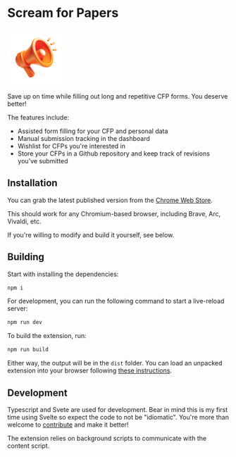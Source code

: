 # Scream for Papers

![Scream for Papers](./media/icon-128-store.png)

Save up on time while filling out long and repetitive CFP forms. You deserve better!

The features include:

* Assisted form filling for your CFP and personal data
* Manual submission tracking in the dashboard
* Wishlist for CFPs you're interested in
* Store your CFPs in a Github repository and keep track of revisions you've submitted

## Installation

You can grab the latest published version from the [Chrome Web Store](https://chromewebstore.google.com/detail/scream-for-papers/dggogdpgelafkkaekbbggifhbfljlldb?hl=en).

This should work for any Chromium-based browser, including Brave, Arc, Vivaldi, etc.

If you're willing to modify and build it yourself, see below.

## Building

Start with installing the dependencies:

```bash
npm i
```

For development, you can run the following command to start a live-reload server:

```bash
npm run dev
```

To build the extension, run:

```bash
npm run build
```

Either way, the output will be in the `dist` folder. You can load an unpacked extension into your browser following [these instructions](https://developer.chrome.com/docs/extensions/get-started/tutorial/hello-world#load-unpacked).

## Development

Typescript and Svete are used for development. Bear in mind this is my first time using Svelte so expect the code to not be "idiomatic". You're more than welcome to [contribute](./CONTRIBUTING.md) and make it better!

The extension relies on background scripts to communicate with the content script.
